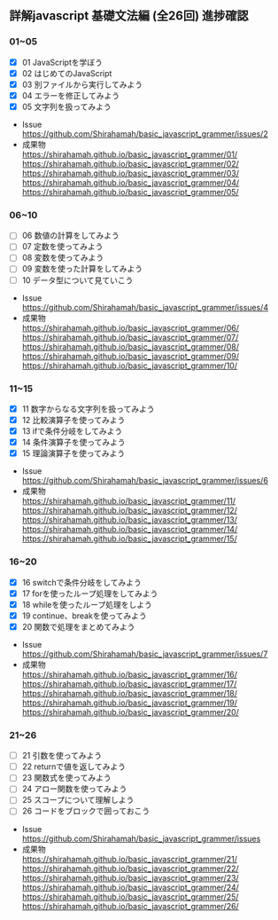 ## 詳解javascript 基礎文法編 (全26回) 進捗確認

### 01~05
- [x] 01 JavaScriptを学ぼう
- [x] 02 はじめてのJavaScript
- [x] 03 別ファイルから実行してみよう
- [x] 04 エラーを修正してみよう
- [x] 05 文字列を扱ってみよう
 - Issue  
    https://github.com/Shirahamah/basic_javascript_grammer/issues/2    
 - 成果物  
    https://shirahamah.github.io/basic_javascript_grammer/01/  
    https://shirahamah.github.io/basic_javascript_grammer/02/  
    https://shirahamah.github.io/basic_javascript_grammer/03/  
    https://shirahamah.github.io/basic_javascript_grammer/04/  
    https://shirahamah.github.io/basic_javascript_grammer/05/  

### 06~10
- [ ] 06 数値の計算をしてみよう
- [ ] 07 定数を使ってみよう
- [ ] 08 変数を使ってみよう
- [ ] 09 変数を使った計算をしてみよう
- [ ] 10 データ型について見ていこう
 - Issue  
    https://github.com/Shirahamah/basic_javascript_grammer/issues/4  
 - 成果物  
    https://shirahamah.github.io/basic_javascript_grammer/06/  
    https://shirahamah.github.io/basic_javascript_grammer/07/  
    https://shirahamah.github.io/basic_javascript_grammer/08/  
    https://shirahamah.github.io/basic_javascript_grammer/09/  
    https://shirahamah.github.io/basic_javascript_grammer/10/  

### 11~15
- [x] 11 数字からなる文字列を扱ってみよう
- [x] 12 比較演算子を使ってみよう
- [x] 13 ifで条件分岐をしてみよう
- [x] 14 条件演算子を使ってみよう
- [x] 15 理論演算子を使ってみよう
 - Issue  
    https://github.com/Shirahamah/basic_javascript_grammer/issues/6  
 - 成果物  
    https://shirahamah.github.io/basic_javascript_grammer/11/  
    https://shirahamah.github.io/basic_javascript_grammer/12/  
    https://shirahamah.github.io/basic_javascript_grammer/13/  
    https://shirahamah.github.io/basic_javascript_grammer/14/  
    https://shirahamah.github.io/basic_javascript_grammer/15/  

### 16~20
- [x] 16 switchで条件分岐をしてみよう
- [x] 17 forを使ったループ処理をしてみよう
- [x] 18 whileを使ったループ処理をしよう
- [x] 19 continue、breakを使ってみよう
- [x] 20 関数で処理をまとめてみよう
 - Issue  
    https://github.com/Shirahamah/basic_javascript_grammer/issues/7  
 - 成果物  
    https://shirahamah.github.io/basic_javascript_grammer/16/  
    https://shirahamah.github.io/basic_javascript_grammer/17/  
    https://shirahamah.github.io/basic_javascript_grammer/18/  
    https://shirahamah.github.io/basic_javascript_grammer/19/  
    https://shirahamah.github.io/basic_javascript_grammer/20/  

### 21~26
- [ ] 21 引数を使ってみよう
- [ ] 22 returnで値を返してみよう
- [ ] 23 関数式を使ってみよう  
- [ ] 24 アロー関数を使ってみよう
- [ ] 25 スコープについて理解しよう
- [ ] 26 コードをブロックで囲っておこう
 - Issue  
    https://github.com/Shirahamah/basic_javascript_grammer/issues  
 - 成果物  
    https://shirahamah.github.io/basic_javascript_grammer/21/  
    https://shirahamah.github.io/basic_javascript_grammer/22/  
    https://shirahamah.github.io/basic_javascript_grammer/23/  
    https://shirahamah.github.io/basic_javascript_grammer/24/  
    https://shirahamah.github.io/basic_javascript_grammer/25/  
    https://shirahamah.github.io/basic_javascript_grammer/26/  
